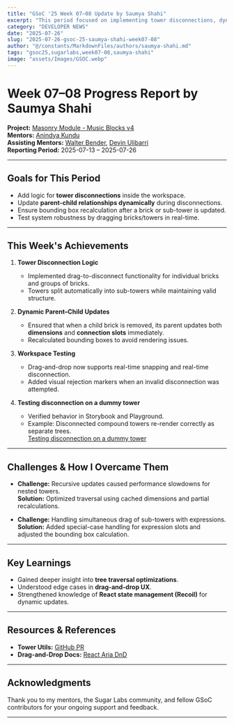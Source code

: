 ```yaml
---
title: "GSoC '25 Week 07–08 Update by Saumya Shahi"
excerpt: "This period focused on implementing tower disconnections, dynamic updates, and improving parent–child relationship logic in the Masonry system."
category: "DEVELOPER NEWS"
date: "2025-07-26"
slug: "2025-07-26-gsoc-25-saumya-shahi-week07-08"
author: "@/constants/MarkdownFiles/authors/saumya-shahi.md"
tags: "gsoc25,sugarlabs,week07-08,saumya-shahi"
image: "assets/Images/GSOC.webp"
---
```


# Week 07–08 Progress Report by Saumya Shahi

**Project:** [Masonry Module - Music Blocks v4](https://github.com/sugarlabs/musicblocks-v4)  
**Mentors:** [Anindya Kundu](https://github.com/meganindya/)  
**Assisting Mentors:** [Walter Bender](https://github.com/walterbender), [Devin Ulibarri](https://github.com/pikurasa)  
**Reporting Period:** 2025-07-13 – 2025-07-26  

---

## Goals for This Period

- Add logic for **tower disconnections** inside the workspace.  
- Update **parent-child relationships dynamically** during disconnections.  
- Ensure bounding box recalculation after a brick or sub-tower is updated.  
- Test system robustness by dragging bricks/towers in real-time.  

---

## This Week's Achievements

1. **Tower Disconnection Logic**  
   - Implemented drag-to-disconnect functionality for individual bricks and groups of bricks.  
   - Towers split automatically into sub-towers while maintaining valid structure.  

2. **Dynamic Parent–Child Updates**  
   - Ensured that when a child brick is removed, its parent updates both **dimensions** and **connection slots** immediately.  
   - Recalculated bounding boxes to avoid rendering issues.  

3. **Workspace Testing**  
   - Drag-and-drop now supports real-time snapping and real-time disconnection.  
   - Added visual rejection markers when an invalid disconnection was attempted.  

4. **Testing disconnection on a dummy tower**  
   - Verified behavior in Storybook and Playground.  
   - Example: Disconnected compound towers re-render correctly as separate trees.  
      [Testing disconnection on a dummy tower](https://github.com/user-attachments/assets/a5729e87-635f-4fa3-a0bc-9075ff3cfb95)


---

## Challenges & How I Overcame Them

- **Challenge:** Recursive updates caused performance slowdowns for nested towers.  
**Solution:** Optimized traversal using cached dimensions and partial recalculations.  

- **Challenge:** Handling simultaneous drag of sub-towers with expressions.  
**Solution:** Added special-case handling for expression slots and adjusted the bounding box calculation.  

---

## Key Learnings

- Gained deeper insight into **tree traversal optimizations**.  
- Understood edge cases in **drag-and-drop UX**.  
- Strengthened knowledge of **React state management (Recoil)** for dynamic updates.  


---

## Resources & References

- **Tower Utils:** [GitHub PR](https://github.com/sugarlabs/musicblocks-v4/pull/450)  
- **Drag-and-Drop Docs:** [React Aria DnD](https://react-spectrum.adobe.com/react-aria/useDrag.html)  

---

## Acknowledgments

Thank you to my mentors, the Sugar Labs community, and fellow GSoC contributors for your ongoing support and feedback.

---
